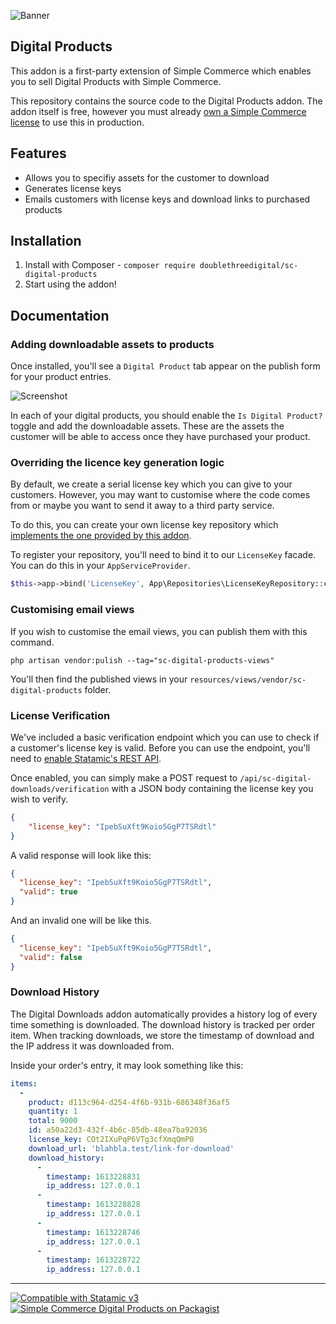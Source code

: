 ![Banner](https://raw.githubusercontent.com/doublethreedigital/sc-digital-products/master/banner.png)

## Digital Products

This addon is a first-party extension of Simple Commerce which enables you to sell Digital Products with Simple Commerce.

This repository contains the source code to the Digital Products addon. The addon itself is free, however you must already [own a Simple Commerce license](https://statamic.com/simple-commerce) to use this in production.

## Features
* Allows you to specifiy assets for the customer to download
* Generates license keys
* Emails customers with license keys and download links to purchased products

## Installation
1. Install with Composer - `composer require doublethreedigital/sc-digital-products`
2. Start using the addon!

## Documentation
### Adding downloadable assets to products
Once installed, you'll see a `Digital Product` tab appear on the publish form for your product entries.

![Screenshot](https://raw.githubusercontent.com/doublethreedigital/sc-digital-products/master/publish-form.png)

In each of your digital products, you should enable the `Is Digital Product?` toggle and add the downloadable assets. These are the assets the customer will be able to access once they have purchased your product.

### Overriding the licence key generation logic
By default, we create a serial license key which you can give to your customers. However, you may want to customise where the code comes from or maybe you want to send it away to a third party service.

To do this, you can create your own license key repository which [implements the one provided by this addon](https://github.com/doublethreedigital/sc-digital-products/blob/master/src/Contracts/LicenseKeyRepository.php).

To register your repository, you'll need to bind it to our `LicenseKey` facade. You can do this in your `AppServiceProvider`.

```php
$this->app->bind('LicenseKey', App\Repositories\LicenseKeyRepository::class);
```

### Customising email views
If you wish to customise the email views, you can publish them with this command.

```
php artisan vendor:pulish --tag="sc-digital-products-views"
```

You'll then find the published views in your `resources/views/vendor/sc-digital-products` folder.

### License Verification
We've included a basic verification endpoint which you can use to check if a customer's license key is valid. Before you can use the endpoint, you'll need to [enable Statamic's REST API](https://statamic.dev/rest-api#enable-the-api).

Once enabled, you can simply make a POST request to `/api/sc-digital-downloads/verification` with a JSON body containing the license key you wish to verify.

```json
{
    "license_key": "IpebSuXft9Koio5GgP7TSRdtl"
}
```

A valid response will look like this:

```json
{
  "license_key": "IpebSuXft9Koio5GgP7TSRdtl",
  "valid": true
}
```

And an invalid one will be like this.

```json
{
  "license_key": "IpebSuXft9Koio5GgP7TSRdtl",
  "valid": false
}
```

### Download History

The Digital Downloads addon automatically provides a history log of every time something is downloaded. The download history is tracked per order item. When tracking downloads, we store the timestamp of download and the IP address it was downloaded from.

Inside your order's entry, it may look something like this:

```yaml
items:
  -
    product: d113c964-d254-4f6b-931b-686348f36af5
    quantity: 1
    total: 9000
    id: a50a22d3-432f-4b6c-85db-48ea7ba92036
    license_key: COt2IXuPqP6VTg3cfXmqQmP0
    download_url: 'blahbla.test/link-for-download'
    download_history:
      -
        timestamp: 1613228831
        ip_address: 127.0.0.1
      -
        timestamp: 1613228828
        ip_address: 127.0.0.1
      -
        timestamp: 1613228746
        ip_address: 127.0.0.1
      -
        timestamp: 1613228722
        ip_address: 127.0.0.1
```

---

<p>
<a href="https://statamic.com"><img src="https://img.shields.io/badge/Statamic-3.0+-FF269E?style=for-the-badge" alt="Compatible with Statamic v3"></a>
<a href="https://packagist.org/packages/doublethreedigital/sc-digital-products/stats"><img src="https://img.shields.io/packagist/v/doublethreedigital/sc-digital-products?style=for-the-badge" alt="Simple Commerce Digital Products on Packagist"></a>
</p>

